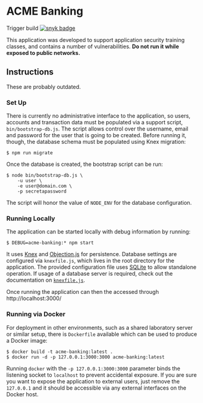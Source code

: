 # ACME Banking
Trigger build
[![snyk badge](https://snyk.io/test/github/urma/acme-banking/badge.svg)](https://snyk.io/test/github/urma/acme-banking)

This application was developed to support application security
training classes, and contains a number of vulnerabilities.
**Do not run it while exposed to public networks.**

## Instructions
These are probably outdated.

### Set Up
There is currently no administrative interface to the application,
so users, accounts and transaction data must be populated via a
support script, `bin/bootstrap-db.js`. The script allows control
over the username, email and password for the user that is going
to be created. Before running it, though, the database schema must
be populated using Knex migration:
```
$ npm run migrate
```
Once the database is created, the bootstrap script can be run:
```
$ node bin/bootstrap-db.js \
    -u user \
    -e user@domain.com \
    -p secretapassword
```
The script will honor the value of `NODE_ENV` for the database
configuration.

### Running Locally
The application can be started locally with debug information
by running:
```
$ DEBUG=acme-banking:* npm start
```

It uses [Knex](https://knexjs.org/) and
[Objection.js](https://vincit.github.io/objection.js/) for persistence.
Database settings are configured via `knexfile.js`, which lives in the
root directory for the application. The provided configuration file uses
[SQLite](https://www.sqlite.org/index.html) to allow standalone operation.
If usage of a database server is required, check out the documentation
on [`knexfile.js`](https://knexjs.org/#knexfile).

Once running the application can then the accessed through
http://localhost:3000/

### Running via Docker
For deployment in other environments, such as a shared
laboratory server or similar setup, there is `Dockerfile`
available which can be used to produce a Docker image:

```
$ docker build -t acme-banking:latest .
$ docker run -d -p 127.0.0.1:3000:3000 acme-banking:latest
```

Running `docker` with the `-p 127.0.0.1:3000:3000` parameter
binds the listening socket to `localhost` to prevent
accidental exposure. If you are sure you want to expose the
application to external users, just remove the `127.0.0.1` and
it should be accessible via any external interfaces on the
Docker host.
